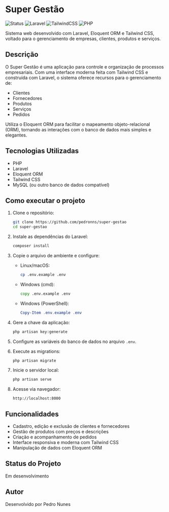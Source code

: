 # Super Gestão

![Status](https://img.shields.io/badge/status-em%20desenvolvimento-yellow)
![Laravel](https://img.shields.io/badge/laravel-10.x-red)
![TailwindCSS](https://img.shields.io/badge/tailwindcss-3.x-blue)
![PHP](https://img.shields.io/badge/PHP-^8.1-777BB4?logo=php)

Sistema web desenvolvido com Laravel, Eloquent ORM e Tailwind CSS, voltado para o gerenciamento de empresas, clientes, produtos e serviços.

## Descrição

O Super Gestão é uma aplicação para controle e organização de processos empresariais. Com uma interface moderna feita com Tailwind CSS e construída com Laravel, o sistema oferece recursos para o gerenciamento de:

- Clientes  
- Fornecedores  
- Produtos  
- Serviços  
- Pedidos  

Utiliza o Eloquent ORM para facilitar o mapeamento objeto-relacional (ORM), tornando as interações com o banco de dados mais simples e elegantes.

## Tecnologias Utilizadas

- PHP  
- Laravel  
- Eloquent ORM  
- Tailwind CSS  
- MySQL (ou outro banco de dados compatível)  

## Como executar o projeto

1. Clone o repositório:
   ```bash
   git clone https://github.com/pedronns/super-gestao
   cd super-gestao
   ```

2. Instale as dependências do Laravel:
   ```bash
   composer install
   ```

3. Copie o arquivo de ambiente e configure:

   - Linux/macOS:
     ```bash
     cp .env.example .env
     ```

   - Windows (cmd):
     ```cmd
     copy .env.example .env
     ```

   - Windows (PowerShell):
     ```powershell
     Copy-Item .env.example .env
     ```

4. Gere a chave da aplicação:
   ```bash
   php artisan key:generate
   ```

5. Configure as variáveis do banco de dados no arquivo `.env`.

6. Execute as migrations:
   ```bash
   php artisan migrate
   ```

7. Inicie o servidor local:
   ```bash
   php artisan serve
   ```

8. Acesse via navegador:
   ```
   http://localhost:8000
   ```

## Funcionalidades

- Cadastro, edição e exclusão de clientes e fornecedores  
- Gestão de produtos com preços e descrições  
- Criação e acompanhamento de pedidos  
- Interface responsiva e moderna com Tailwind CSS  
- Manipulação de dados com Eloquent ORM  

## Status do Projeto

Em desenvolvimento

## Autor

Desenvolvido por Pedro Nunes
